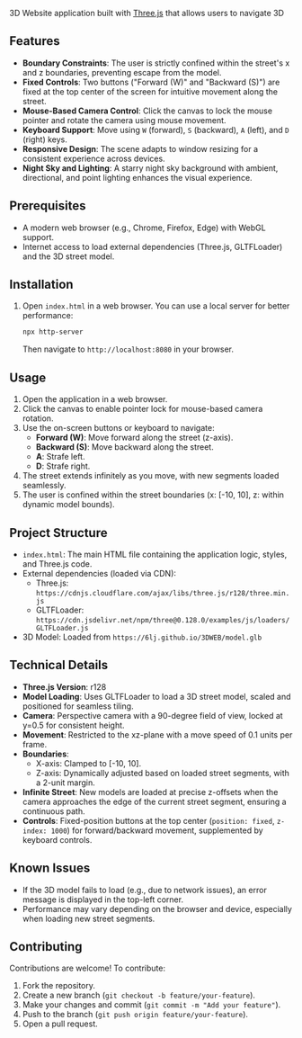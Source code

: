 
3D Website application built with [Three.js](https://threejs.org/) that allows users to navigate 3D 

## Features
- **Boundary Constraints**: The user is strictly confined within the street's x and z boundaries, preventing escape from the model.
- **Fixed Controls**: Two buttons ("Forward (W)" and "Backward (S)") are fixed at the top center of the screen for intuitive movement along the street.
- **Mouse-Based Camera Control**: Click the canvas to lock the mouse pointer and rotate the camera using mouse movement.
- **Keyboard Support**: Move using `W` (forward), `S` (backward), `A` (left), and `D` (right) keys.
- **Responsive Design**: The scene adapts to window resizing for a consistent experience across devices.
- **Night Sky and Lighting**: A starry night sky background with ambient, directional, and point lighting enhances the visual experience.

## Prerequisites
- A modern web browser (e.g., Chrome, Firefox, Edge) with WebGL support.
- Internet access to load external dependencies (Three.js, GLTFLoader) and the 3D street model.

## Installation

1. Open `index.html` in a web browser. You can use a local server for better performance:
   ```bash
   npx http-server
   ```
   Then navigate to `http://localhost:8080` in your browser.

## Usage
1. Open the application in a web browser.
2. Click the canvas to enable pointer lock for mouse-based camera rotation.
3. Use the on-screen buttons or keyboard to navigate:
   - **Forward (W)**: Move forward along the street (z-axis).
   - **Backward (S)**: Move backward along the street.
   - **A**: Strafe left.
   - **D**: Strafe right.
4. The street extends infinitely as you move, with new segments loaded seamlessly.
5. The user is confined within the street boundaries (x: [-10, 10], z: within dynamic model bounds).

## Project Structure
- `index.html`: The main HTML file containing the application logic, styles, and Three.js code.
- External dependencies (loaded via CDN):
  - Three.js: `https://cdnjs.cloudflare.com/ajax/libs/three.js/r128/three.min.js`
  - GLTFLoader: `https://cdn.jsdelivr.net/npm/three@0.128.0/examples/js/loaders/GLTFLoader.js`
- 3D Model: Loaded from `https://6lj.github.io/3DWEB/model.glb`

## Technical Details
- **Three.js Version**: r128
- **Model Loading**: Uses GLTFLoader to load a 3D street model, scaled and positioned for seamless tiling.
- **Camera**: Perspective camera with a 90-degree field of view, locked at y=0.5 for consistent height.
- **Movement**: Restricted to the xz-plane with a move speed of 0.1 units per frame.
- **Boundaries**:
  - X-axis: Clamped to [-10, 10].
  - Z-axis: Dynamically adjusted based on loaded street segments, with a 2-unit margin.
- **Infinite Street**: New models are loaded at precise z-offsets when the camera approaches the edge of the current street segment, ensuring a continuous path.
- **Controls**: Fixed-position buttons at the top center (`position: fixed`, `z-index: 1000`) for forward/backward movement, supplemented by keyboard controls.

## Known Issues
- If the 3D model fails to load (e.g., due to network issues), an error message is displayed in the top-left corner.
- Performance may vary depending on the browser and device, especially when loading new street segments.

## Contributing
Contributions are welcome! To contribute:
1. Fork the repository.
2. Create a new branch (`git checkout -b feature/your-feature`).
3. Make your changes and commit (`git commit -m "Add your feature"`).
4. Push to the branch (`git push origin feature/your-feature`).
5. Open a pull request.

